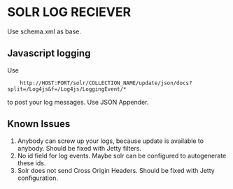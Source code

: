 SOLR LOG RECIEVER
=================

Use schema.xml as base.

Javascript logging
------------------

Use

```
    http://HOST:PORT/solr/COLLECTION_NAME/update/json/docs?split=/Log4js&f=/Log4js/LoggingEvent/*
```

to post your log messages. Use JSON Appender.

Known Issues
------------

1. Anybody can screw up your logs, because update is available to anybody. Should be fixed with Jetty filters.
2. No id field for log events. Maybe solr can be configured to autogenerate these ids.
3. Solr does not send Cross Origin Headers. Should be fixed with Jetty configuration.

